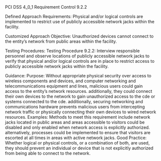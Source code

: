 PCI DSS 4_0_1 Requirement Control 9.2.2

Defined Approach Requirements:
Physical and/or logical controls are implemented to restrict use of publicly accessible network jacks within the facility.

Customized Approach Objective:
Unauthorized devices cannot connect to the entity’s network from public areas within the facility.

Testing Procedures:
Testing Procedure 9.2.2: Interview responsible personnel and observe locations of publicly accessible network jacks to verify that physical and/or logical controls are in place to restrict access to publicly accessible network jacks within the facility.

Guidance:
Purpose: Without appropriate physical security over access to wireless components and devices, and computer networking and telecommunications equipment and lines, malicious users could gain access to the entity’s network resources. additionally, they could connect their own devices to the network to gain unauthorized access to the cde or systems connected to the cde. additionally, securing networking and communications hardware prevents malicious users from intercepting network traffic or physically connecting their own devices to wired network resources. Examples: Methods to meet this requirement include network jacks located in public areas and areas accessible to visitors could be disabled and only enabled when network access is explicitly authorized. alternatively, processes could be implemented to ensure that visitors are escorted at all times in areas with active network jacks. Good Practice: Whether logical or physical controls, or a combination of both, are used, they should prevent an individual or device that is not explicitly authorized from being able to connect to the network.